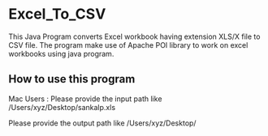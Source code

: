# Excel_To_CSV
This Java Program converts Excel workbook having extension XLS/X file to CSV file.
The program make use of Apache POI library to work on excel workbooks using java program.

## How to use this program

Mac Users :
Please provide the input path like  
/Users/xyz/Desktop/sankalp.xls

Please provide the output path like
/Users/xyz/Desktop/
